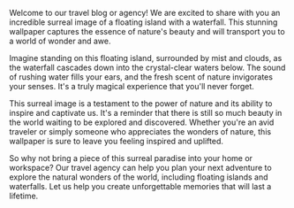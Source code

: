 <!--
Write me content for website with wallpaper "A surreal image of a floating island with a waterfall for a travel blog or agency"
-->

<!--font:Poppins-->

Welcome to our travel blog or agency! We are excited to share with you an incredible surreal image of a floating island with a waterfall. This stunning wallpaper captures the essence of nature's beauty and will transport you to a world of wonder and awe.

Imagine standing on this floating island, surrounded by mist and clouds, as the waterfall cascades down into the crystal-clear waters below. The sound of rushing water fills your ears, and the fresh scent of nature invigorates your senses. It's a truly magical experience that you'll never forget.

This surreal image is a testament to the power of nature and its ability to inspire and captivate us. It's a reminder that there is still so much beauty in the world waiting to be explored and discovered. Whether you're an avid traveler or simply someone who appreciates the wonders of nature, this wallpaper is sure to leave you feeling inspired and uplifted.

So why not bring a piece of this surreal paradise into your home or workspace? Our travel agency can help you plan your next adventure to explore the natural wonders of the world, including floating islands and waterfalls. Let us help you create unforgettable memories that will last a lifetime.
